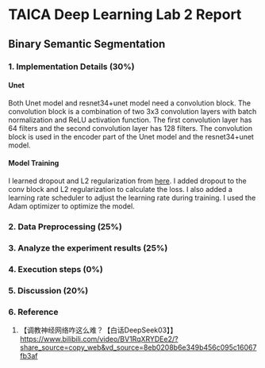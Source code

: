 # TAICA Deep Learning Lab 2 Report

## Binary Semantic Segmentation

### 1. Implementation Details (30%)

#### Unet
Both Unet model and resnet34+unet model need a convolution block. The convolution block is a combination of two 3x3 convolution layers with batch normalization and ReLU activation function. The first convolution layer has 64 filters and the second convolution layer has 128 filters. The convolution block is used in the encoder part of the Unet model and the resnet34+unet model.

#### Model Training

I learned dropout and L2 regularization from [here](https://www.bilibili.com/video/BV1RqXRYDEe2/?share_source=copy_web&vd_source=8eb0208b6e349b456c095c16067fb3af). I added dropout to the conv block and L2 regularization to calculate the loss. I also added a learning rate scheduler to adjust the learning rate during training. I used the Adam optimizer to optimize the model.

### 2. Data Preprocessing (25%)

### 3. Analyze the experiment results (25%)

### 4. Execution steps (0%)

### 5. Discussion (20%)

### 6. Reference

1. 【调教神经网络咋这么难？【白话DeepSeek03】】 https://www.bilibili.com/video/BV1RqXRYDEe2/?share_source=copy_web&vd_source=8eb0208b6e349b456c095c16067fb3af